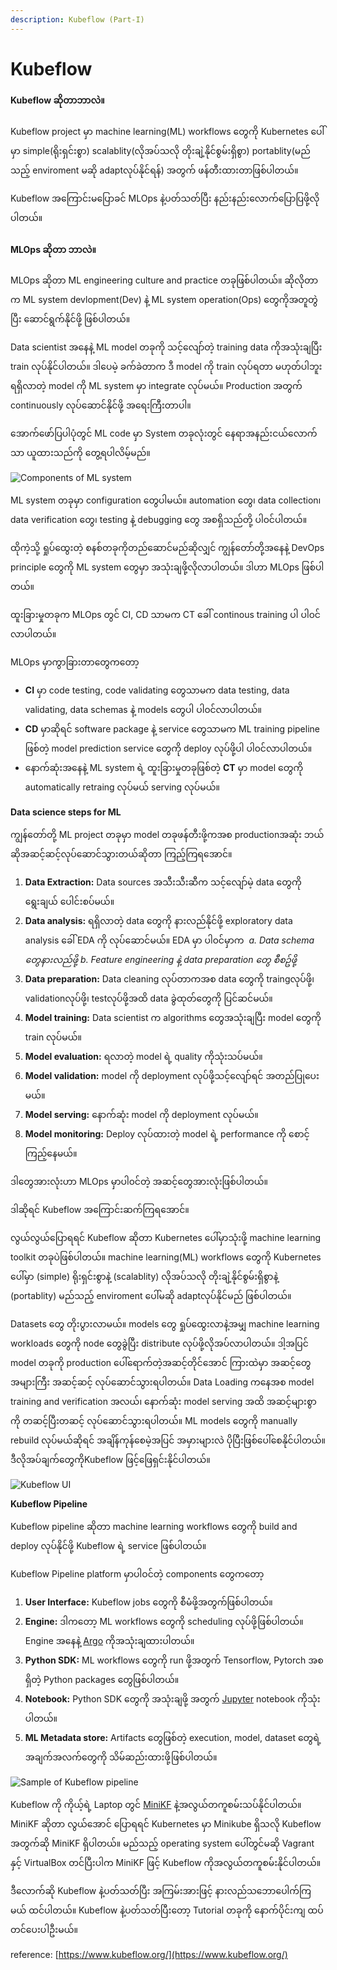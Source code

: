 ```yaml
---
description: Kubeflow (Part-I)
---
```


# Kubeflow

#### Kubeflow ဆိုတာဘာလဲ။

Kubeflow project မှာ machine learning\(ML\) workflows တွေကို Kubernetes ပေါ်မှာ simple\(ရိုးရှင်းစွာ\) scalablity\(လိုအပ်သလို တိုးချဲ့နိုင်စွမ်းရှိစွာ\) portablity\(မည်သည့် enviroment မဆို adaptလုပ်နိုင်ရန်\) အတွက် ဖန်တီးထားတာဖြစ်ပါတယ်။

Kubeflow အ​ကြောင်းမပြောခင် MLOps နဲ့ပတ်သတ်ပြီး နည်းနည်းလောက်ပြောပြဖို့လိုပါတယ်။

#### MLOps ဆိုတာ ဘာလဲ။

MLOps ဆိုတာ ML engineering culture and practice တခုဖြစ်ပါတယ်။ ဆိုလိုတာက ML system devlopment\(Dev\) နဲ့ ML system operation\(Ops\) တွေကိုအတူတွဲပြီး ဆောင်ရွက်နိုင်ဖို့ ဖြစ်ပါတယ်။

Data scientist အနေနဲ့ ML model တခုကို သင့်လျော်တဲ့ training data ကိုအသုံးချပြီး train လုပ်နိုင်ပါတယ်။ ဒါပေမဲ့ ခက်ခဲတာက ဒီ model ကို train လုပ်ရတာ မဟုတ်ပါဘူး ရရှိလာတဲ့ model ကို ML system မှာ integrate လုပ်မယ်။ Production အတွက် continuously လုပ်ဆောင်နိုင်ဖို့ အ​ရေးကြီးတာပါ။

အောက်ဖော်ပြပါပုံတွင် ML code ​မှာ System တခုလုံးတွင် နေရာအနည်းငယ်လောက်သာ ယူထားသည်ကို တွေ့ရပါလိမ့်မည်။

![Components of ML system](../.gitbook/assets/mlops-continuous-delivery-and-automation-pipelines-in-machine-learning-1-elements-of-ml.png)

ML system တခုမှာ configuration တွေပါမယ်။ automation တွေ၊ data collection၊ data verification တွေ၊ testing နဲ့ debugging တွေ အစရှိသည်တို့ ပါ၀င်ပါတယ်။

ထိုကဲ့သို့ ရှုပ်ထွေးတဲ့ စနစ်တခုကိုတည်ဆောင်မည်ဆိုလျှင် ကျွန်တော်တို့အနေနဲ့ DevOps principle တွေကို ML system တွေမှာ အသုံးချဖို့လိုလာပါတယ်။ ဒါဟာ MLOps ဖြစ်ပါတယ်။

ထူးခြားမှုတခုက MLOps တွင် CI, CD သာမက CT ခေါ် continous training ပါ ပါ၀င်လာပါတယ်။

MLOps မှာကွာခြားတာတွေကတော့

* **CI** မှာ code testing, code validating တွေသာမက data testing, data validating, data schemas နဲ့ models တွေပါ ပါ၀င်လာပါတယ်။
* **CD** မှာဆိုရင် software package နဲ့ service တွေသာမက ML training pipeline ဖြစ်တဲ့ model prediction service တွေကို deploy လုပ်ဖို့ပါ ပါ၀င်လာပါတယ်။
* နောက်ဆုံးအနေနဲ့ ML system ရဲ့ ထူးခြားမှုတခုဖြစ်တဲ့ **CT** မှာ model တွေကို automatically retraing လုပ်မယ် serving လုပ်မယ်။

**Data science steps for ML**

ကျွန်တော်တို့ ML project တခုမှာ model တခုဖန်တီးဖို့က​အစ productionအဆုံး ဘယ်ဆိုအဆင့်ဆင့်လုပ်ဆောင်သွားတယ်ဆိုတာ ကြည့်ကြရအောင်။

1. **Data Extraction:** Data sources အသီးသီးဆီက သင့်လျော်မဲ့ data တွေကို ရွေးချယ် ပေါင်းစပ်မယ်။
2. **Data analysis:** ရရှိလာတဲ့ data တွေကို နားလည်နိုင်ဖို့ exploratory data analysis ခေါ် EDA ကို လုပ်ဆောင်မယ်။ EDA မှာ ပါ၀င်မှာက ​                                                                    _a. Data schema တွေနားလည်ဖို့                                                                                          b. Feature engineering နဲ့ data preparation တွေ စီစဥ်ဖို့_
3. **Data preparation:** Data cleaning လုပ်တာကအစ data တွေကို traingလုပ်ဖို့၊ validationလုပ်ဖို့၊ testလုပ်ဖို့အထိ data ခွဲထုတ်တွေကို ပြင်ဆင်မယ်။
4. **Model training:** Data scientist က algorithms တွေအသုံးချပြီး model တွေကို train လုပ်မယ်။
5. **Model evaluation:** ရလာတဲ့ model ရဲ့ quality ကိုသုံးသပ်မယ်။
6. **Model validation:** model ကို deployment လုပ်ဖို့သင့်လျော်ရင် အတည်ပြုပေးမယ်။
7. **Model serving:** နောက်ဆုံး model ကို deployment လုပ်မယ်။
8. **Model monitoring:** Deploy လုပ်ထားတဲ့ model ရဲ့ performance ကို စောင့်ကြည့်နေမယ်။

ဒါတွေအားလုံးဟာ MLOps မှာပါ၀င်တဲ့ အဆင့်တွေအားလုံးဖြစ်ပါတယ်။

ဒါဆိုရင် Kubeflow အကြောင်းဆက်ကြရအောင်။

လွယ်လွယ်ပြောရရင် Kubeflow ဆိုတာ Kubernetes ပေါ်မှာသုံးဖို့ machine learning toolkit တခုပဲဖြစ်ပါတယ်။ machine learning\(ML\) workflows တွေကို Kubernetes ပေါ်မှာ \(simple\) ရိုးရှင်းစွာနဲ့ \(scalablity\) လိုအပ်သလို တိုးချဲ့နိုင်စွမ်းရှိစွာနဲ့ \(portablity\) မည်သည့် enviroment ပေါ်မဆို adaptလုပ်နိုင်မည် ဖြစ်ပါတယ်။

Datasets တွေ တိုးပွားလာမယ်။ models တွေ ရှုပ်ထွေးလာနဲ့အမျှ machine learning workloads တွေကို node တွေခွဲပြီး distribute လုပ်ဖို့လိုအပ်လာပါတယ်။ ဒါ့အပြင် model တခုကို production ပေါ်​ရောက်တဲ့အဆင့်တိုင်အောင် ကြားထဲမှာ အဆင့်တွေအများကြီး အဆင့်ဆင့် လုပ်ဆောင်သွားရပါတယ်။ Data Loading ကနေအစ model training and verification အလယ်၊ နောက်ဆုံး model serving အထိ အဆင့်များစွာကို တဆင့်ပြီးတဆင့် လုပ်ဆောင်သွားရပါတယ်။ ML models တွေကို manually rebuild လုပ်မယ်ဆိုရင် အချိန်ကုန်စေမဲ့အပြင် အမှားများလဲ ပိုပြီးဖြစ်ပေါ်စေနိုင်ပါတယ်။ ဒီ​လိုအပ်ချက်တွေကို ​Kubeflow ဖြင့်ဖြေရှင်းနိုင်ပါတယ်။

![Kubeflow UI](../.gitbook/assets/kubeflow.png)

**Kubeflow Pipeline**

Kubeflow pipeline ဆိုတာ machine learning workflows တွေကို build and deploy လုပ်နိုင်ဖို့ Kubeflow ရဲ့ service ဖြစ်ပါတယ်။

Kubeflow Pipeline platform မှာပါဝင်တဲ့ components တွေကတော့

1. **User Interface:** Kubeflow jobs တွေကို စီမံဖို့အတွက်ဖြစ်ပါတယ်။
2. **Engine:** ဒါကတော့ ML workflows တွေကို scheduling လုပ်ဖို့ဖြစ်ပါတယ်။ Engine အနေနဲ့ [Argo](https://argoproj.github.io/) ကိုအသုံးချထားပါတယ်။
3. **Python SDK:** ML workflows တွေကို run ဖို့အတွက် Tensorflow, Pytorch အစရှိတဲ့ Python packages တွေဖြစ်ပါတယ်။
4. **Notebook:** Python SDK တွေကို အသုံးချဖို့ အတွက် [Jupyter](https://jupyter.org/) notebook ကိုသုံးပါတယ်။
5. **ML Metadata store:** ​Artifacts တွေဖြစ်တဲ့ execution, model, dataset တွေရဲ့အချက်အလက်တွေကို သိမ်ဆည်းထားဖို့ဖြစ်ပါတယ်။

![Sample of Kubeflow pipeline](../.gitbook/assets/kubeflow_pipeline.png)

Kubeflow ကို ကိုယ့်ရဲ့ Laptop တွင် [MiniKF](https://www.arrikto.com/minikf/) နဲ့အလွယ်တကူစမ်းသပ်နိုင်ပါတယ်။ MiniKF ဆိုတာ လွယ်အောင် ပြောရရင် Kubernetes မှာ Minikube ရှိသလို Kubeflow အတွက်ဆို MiniKF ရှိပါတယ်။ မည်သည့် operating system ပေါ်တွင်မဆို Vagrant နှင့် VirtualBox တင်ပြီးပါက MiniKF ဖြင့် Kubeflow ကိုအလွယ်တကူစမ်းနိုင်ပါတယ်။

ဒီလောက်ဆို Kubeflow နဲ့ပတ်သတ်ပြီး အကြမ်းအားဖြင့် နားလည်သဘောပေါက်ကြမယ် ထင်ပါတယ်။ Kubeflow နဲ့ပတ်သတ်ပြီးတော့ Tutorial တခုကို နောက်ပိုင်းကျ ထပ်တင်ပေးပါဦးမယ်။

reference: [https://www.kubeflow.org/](https://www.kubeflow.org/)

